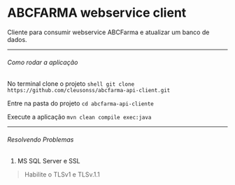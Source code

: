 # ABCFARMA webservice client
Cliente para consumir webservice ABCFarma e atualizar um banco de dados.

---
###### Como rodar a aplicação
 No terminal clone o projeto
```shell git clone https://github.com/cleusonss/abcfarma-api-client.git ```

 Entre na pasta do projeto
``` cd abcfarma-api-cliente ```

 Execute a aplicação
``` mvn clean compile exec:java ```

---
###### Resolvendo Problemas
1. MS SQL Server e SSL
> Habilite o TLSv1 e TLSv.1.1
